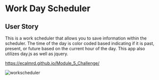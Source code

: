 # Work Day Scheduler

## User Story

This is a work scheduler that allows you to save information within the scheduler. The time of the day is color coded based indicating if it is past, present, or future based on the current hour of the day. This app also utilizes day.js as well as jquery.

https://ecalmrd.github.io/Module_5_Challenge/

![workscheduler](https://user-images.githubusercontent.com/110567243/215023563-edbc5a74-500e-4ee2-8685-44f109bd8e7e.PNG)
